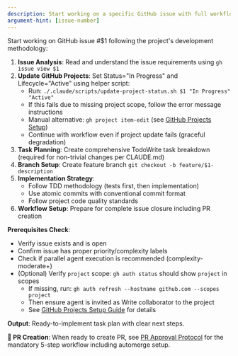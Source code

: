 ```yaml
---
description: Start working on a specific GitHub issue with full workflow setup
argument-hint: [issue-number]
---
```


Start working on GitHub issue #$1 following the project's development methodology:

1. **Issue Analysis**: Read and understand the issue requirements using `gh issue view $1`
2. **Update GitHub Projects**: Set Status="In Progress" and Lifecycle="Active" using helper script:
   - Run: `./.claude/scripts/update-project-status.sh $1 "In Progress" "Active"`
   - If this fails due to missing project scope, follow the error message instructions
   - Manual alternative: `gh project item-edit` (see [GitHub Projects Setup](../../docs/development/github-projects-setup.md))
   - Continue with workflow even if project update fails (graceful degradation)
3. **Task Planning**: Create comprehensive TodoWrite task breakdown (required for non-trivial changes per CLAUDE.md)
4. **Branch Setup**: Create feature branch `git checkout -b feature/$1-description`
5. **Implementation Strategy**:
   - Follow TDD methodology (tests first, then implementation)
   - Use atomic commits with conventional commit format
   - Follow project code quality standards
6. **Workflow Setup**: Prepare for complete issue closure including PR creation

**Prerequisites Check**:

- Verify issue exists and is open
- Confirm issue has proper priority/complexity labels
- Check if parallel agent execution is recommended (complexity-moderate+)
- (Optional) Verify `project` scope: `gh auth status` should show `project` in scopes
  - If missing, run: `gh auth refresh --hostname github.com --scopes project`
  - Then ensure agent is invited as Write collaborator to the project
  - See [GitHub Projects Setup Guide](../../docs/development/github-projects-setup.md) for details

**Output**: Ready-to-implement task plan with clear next steps.

**📘 PR Creation**: When ready to create PR, see [PR Approval Protocol](../../docs/core/workflows.md#pull-request-workflow)
for the mandatory 5-step workflow including automerge setup.
